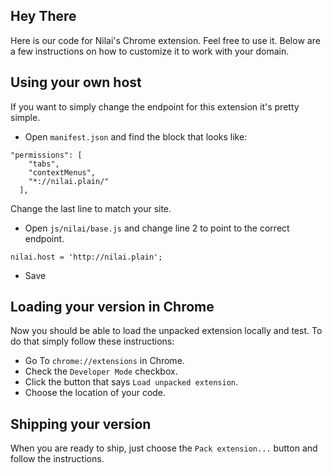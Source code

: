 ## Hey There
Here is our code for Nilai's Chrome extension. Feel free to use it. Below are a few instructions on how to customize it to work with your domain.

## Using your own host
If you want to simply change the endpoint for this extension it's pretty simple.

* Open `manifest.json` and find the block that looks like:

```
"permissions": [
    "tabs",
    "contextMenus",
    "*://nilai.plain/"
  ],
```

Change the last line to match your site.

* Open `js/nilai/base.js` and change line 2 to point to the correct endpoint.

```
nilai.host = 'http://nilai.plain';
```

* Save

## Loading your version in Chrome
Now you should be able to load the unpacked extension locally and test. To do that simply follow these instructions:

* Go To `chrome://extensions` in Chrome.
* Check the `Developer Mode` checkbox.
* Click the button that says `Load unpacked extension`.
* Choose the location of your code.


## Shipping your version
When you are ready to ship, just choose the `Pack extension...` button and follow the instructions.